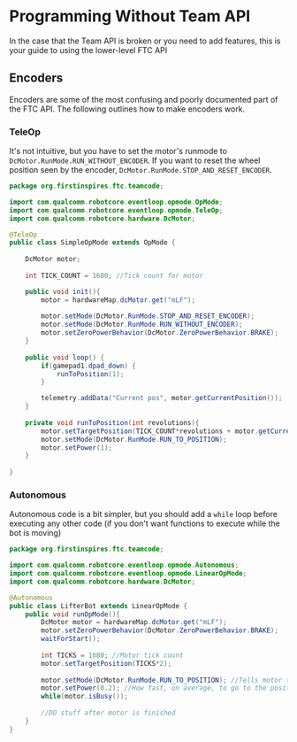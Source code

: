 # Programming Without Team API
In the case that the Team API is broken or you need 
to add features, this is your guide to using the lower-level
FTC API

## Encoders
Encoders are some of the most confusing and poorly 
documented part of the FTC API. The following outlines
how to make encoders work.

### TeleOp
It's not intuitive, but you have to set the motor's runmode
to `DcMotor.RunMode.RUN_WITHOUT_ENCODER`. If you want to reset
the wheel position seen by the encoder, `DcMotor.RunMode.STOP_AND_RESET_ENCODER`.

```java
package org.firstinspires.ftc.teamcode;

import com.qualcomm.robotcore.eventloop.opmode.OpMode;
import com.qualcomm.robotcore.eventloop.opmode.TeleOp;
import com.qualcomm.robotcore.hardware.DcMotor;

@TeleOp
public class SimpleOpMode extends OpMode {
    
    DcMotor motor;
    
    int TICK_COUNT = 1680; //Tick count for motor

    public void init(){
        motor = hardwareMap.dcMotor.get("mLF");
        
        motor.setMode(DcMotor.RunMode.STOP_AND_RESET_ENCODER);
        motor.setMode(DcMotor.RunMode.RUN_WITHOUT_ENCODER);
        motor.setZeroPowerBehavior(DcMotor.ZeroPowerBehavior.BRAKE);
    }
    
    public void loop() {
        if(gamepad1.dpad_down) {
            runToPosition(1);
        }

        telemetry.addData("Current pos", motor.getCurrentPosition());
    }
    
    private void runToPosition(int revolutions){
        motor.setTargetPosition(TICK_COUNT*revolutions + motor.getCurrentPosition());
        motor.setMode(DcMotor.RunMode.RUN_TO_POSITION);
        motor.setPower(1);
    }
    
}
```

### Autonomous
Autonomous code is a bit simpler, but you should add a `while`
loop before executing any other code (if you don't want functions to execute while the bot is moving)

```java
package org.firstinspires.ftc.teamcode;

import com.qualcomm.robotcore.eventloop.opmode.Autonomous;
import com.qualcomm.robotcore.eventloop.opmode.LinearOpMode;
import com.qualcomm.robotcore.hardware.DcMotor;

@Autonomous
public class LifterBot extends LinearOpMode {
    public void runOpMode(){
        DcMotor motor = hardwareMap.dcMotor.get("mLF");
        motor.setZeroPowerBehavior(DcMotor.ZeroPowerBehavior.BRAKE);
        waitForStart();
        
        int TICKS = 1680; //Motor tick count
        motor.setTargetPosition(TICKS*2);
        
        motor.setMode(DcMotor.RunMode.RUN_TO_POSITION); //Tells motor to stop at specified position
        motor.setPower(0.2); //How fast, on average, to go to the position
        while(motor.isBusy());
        
        //DO stuff after motor is finished
    }
}
```
